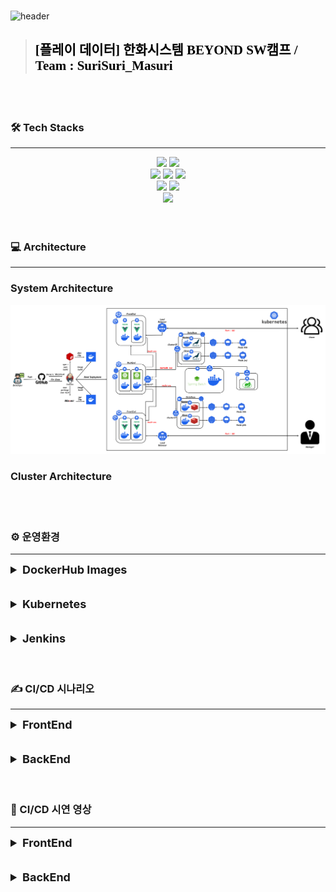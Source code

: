 <br>

![header](https://capsule-render.vercel.app/api?type=venom&height=300&color=FFDC00&text=GIGA%20COFFEE&textBg=false&animation=fadeIn&fontColor=452613&fontSize=80&reversal=false&desc=기억%20속,%20가장%20맛있었던%20한%20모금&descAlignY=80)

> <h2 style="color:black; font-family: 'Nanum Pen Script', cursive;">[플레이 데이터] 한화시스템 BEYOND SW캠프 / Team : SuriSuri_Masuri</h3>

<br>
<br>

### 🛠️ Tech Stacks

---
<div style="margin: 0 auto; text-align: center;" align= "center">
    <img src="https://img.shields.io/badge/Github-181717?style=for-the-badge&logo=Github&logoColor=white">
    <img src="https://img.shields.io/badge/Git-F05032?style=for-the-badge&logo=Git&logoColor=white">
    <br>
    <img src="https://img.shields.io/badge/Jenkins-D24939?style=for-the-badge&logo=Jenkins&logoColor=white">
    <img src="https://img.shields.io/badge/Docker-2496ED?style=for-the-badge&logo=Docker&logoColor=white">
    <img src="https://img.shields.io/badge/Kubernetes-326CE5?style=for-the-badge&logo=Kubernetes&logoColor=blue&color=skyblue">
    <br>
    <img src="https://img.shields.io/badge/Selenium-C21325?style=for-the-badge&logo=Selenium&logoColor=black&color=green">
    <img src="https://img.shields.io/badge/Jest-C21325?style=for-the-badge&logo=Jest&logoColor=black&color=orange">
    <br>
    <img src="https://img.shields.io/badge/Slack-4A154B?style=for-the-badge&logo=Slack&logoColor=white">
</div>

<br>
<br>

### 💻 Architecture

---

### System Architecture
<img src = "../img/systemArchitecture.png">

### Cluster Architecture
<img src = "">

<br>
<br>

### ⚙️ 운영환경

---
<details>

<summary style="font-size: 18px; font-weight: bold;">DockerHub Images</summary>

<h3><a href="https://hub.docker.com/repository/docker/beomiya/final_store_frontend/general">FrontEnd - Store</a></h3>
<img src="../img/store.png">
<br>

<h3><a href="https://hub.docker.com/repository/docker/beomiya/final_manager_frontend/general">FrontEnd - Manager</a></h3>
<img src="../img/manager.png">
<br>

<h3><a href="https://hub.docker.com/repository/docker/beomiya/final_backend/general">BackEnd</a></h3>
<img src="../img/backend.png">
<br>

</details>

<br>
<br>

<details>
<summary style="font-size: 18px; font-weight: bold;">Kubernetes</summary>
<h3>크론잡</h3>
<img src = "../img/cronJob.png">
<br>
<h3>디플로이먼트</h3>
<img src = "../img/deployment.png">
<img src = "../img/deployment2.png">   
<br>
<h3>파드</h3>
<img src = "../img/pod.png">
<img src = "../img/pod2.png">
<br>
<h3>레플리카 셋</h3>
<img src = "../img/replicaset.png">
<img src = "../img/replicaset2.png">
<br>
<h3>서비스</h3>
<img src = "../img/service.png">
<img src = "../img/service2.png">    
<br>    
<h3>컨피그 맵</h3>
<img src = "../img/configmap.png">
<br>
<h3>퍼시스턴스 볼륨 클레임</h3>
<img src = "../img/">
<br>
<h3>퍼시스턴스 볼륨</h3>
<img src = "../img/">
<br>
</details>

<br>
<br>

<details>
<summary style="font-size: 18px; font-weight: bold;">Jenkins</summary>
<img src = "../img/Jenkins.png">
</details>

<br>
<br>

### ✍️ CI/CD 시나리오

---
<details>
<summary style="font-size: 18px; font-weight: bold;">FrontEnd</summary>
<br>
<img src = "../img/cicd-frontend.png">
GitHub 저장소에 최신 코드를 Push한다.

GitHub 저장소는 Generic WebHook을 사용하여 Jenkins Server에 Pull Request Event를 전달한다.

Jenkins FrontEnd PipeLine은 다음과 같은 절차에 따라 작동한다

1. Jenkins 서버는 연결된 GitHub 저장소에서 최신 코드를 Clone 한다.
2. FrontEnd 프로젝트의 경우 npm i 명령어를 사용하여 필요한 종속성을 설치한다.
3. npm test 명령어를 사용하여 작성된 테스트 코드를 실행한다.
4. npm run build 명령어를 사용하여 프로젝트를 빌드한다.
5. 빌드된 dist 파일을 Dockerfile에 따라 Docker 이미지를 생성한다.
6. 생성된 Docker 이미지를 Docker Hub에 로그인 후 push한다.
7. Jenkins 서버는 등록된 K8S 마스터 노드에 배포에 사용될 Deployment.yml 파일을 전송한다.
8. K8S 마스터는 전송된 Deployment.yml 파일을 kubectl apply 명령어를 사용하여 적용한다.

배포 방식은 Rolling Update를 사용하여 이전 버전과 새 버전의 파드를 점진적으로 교체하여 가용성을 유지한다.
또한, 진행 중에 오류가 발생하면 해당 단계에서 배포가 중단되고 Slack으로 오류 알림이 전송된다. 성공적으로 완료되면 Slack으로 성공 알림이 전송되며 지정된 작업은 중단되지 않고 계속된다.
</details> 

<br>
<br>

<details>
<summary style="font-size: 18px; font-weight: bold;">BackEnd</summary>
<br>
GitHub 저장소에 최신 코드를 Push한다.
<img src = "../img/cicd-backend.png">

GitHub 저장소는 Generic WebHook을 사용하여 Jenkins Server에 Pull Request Event를 전달한다.

Jenkins BackEnd PipeLine은 다음과 같은 절차에 따라 작동한다

1. Jenkins 서버는 연결된 GitHub 저장소에서 최신 코드를 Clone 한다.
2. Backend 프로젝트의 경우 npm test 명령어를 사용하여 작성된 테스트 코드를 실행한다.
4. npm run build 명령어를 사용하여 프로젝트를 빌드한다.
5. 빌드된 dist 파일을 Dockerfile에 따라 Docker 이미지를 생성한다.
6. 생성된 Docker 이미지를 Docker Hub에 로그인 후 push한다.
7. Jenkins 서버는 등록된 K8S 마스터 노드에 배포에 사용될 Deployment.yml 파일을 전송한다.
8. K8S 마스터는 전송된 Deployment.yml 파일을 kubectl apply 명령어를 사용하여 적용한다.

배포 방식은 Rolling Update를 사용하여 이전 버전과 새 버전의 파드를 점진적으로 교체하여 가용성을 유지한다.
또한, 진행 중에 오류가 발생하면 해당 단계에서 배포가 중단되고 Slack으로 오류 알림이 전송된다. 성공적으로 완료되면 Slack으로 성공 알림이 전송되며 지정된 작업은 중단되지 않고 계속된다.
</details>
<br>
<br>

### 🎥 CI/CD 시연 영상

---
<details>
<summary style="font-size: 18px; font-weight: bold;">FrontEnd</summary>
</details>
<br>
<br>

<details>
<summary style="font-size: 18px; font-weight: bold;">BackEnd</summary>
</details>




